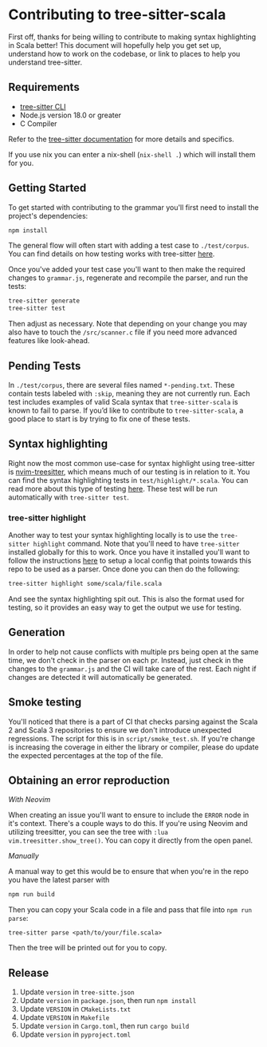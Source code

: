 # Contributing to tree-sitter-scala

First off, thanks for being willing to contribute to making syntax highlighting
in Scala better! This document will hopefully help you get set up, understand
how to work on the codebase, or link to places to help you understand
tree-sitter.

## Requirements

- [tree-sitter CLI](https://github.com/tree-sitter/tree-sitter/tree/master/cli)
- Node.js version 18.0 or greater
- C Compiler

Refer to the [tree-sitter
documentation](https://tree-sitter.github.io/tree-sitter/creating-parsers/1-getting-started.html)
for more details and specifics.

If you use nix you can enter a nix-shell (`nix-shell .`) which will install them
for you.

## Getting Started

To get started with contributing to the grammar you'll first need to install the
project's dependencies:

```sh
npm install
```

The general flow will often start with adding a test case to `./test/corpus`. You can
find details on how testing works with tree-sitter
[here](https://tree-sitter.github.io/tree-sitter/creating-parsers/5-writing-tests.html).

Once you've added your test case you'll want to then make the required changes
to `grammar.js`, regenerate and recompile the parser, and run the tests:

```sh
tree-sitter generate
tree-sitter test
```

Then adjust as necessary. Note that depending on your change you may also have
to touch the `/src/scanner.c` file if you need more advanced features like
look-ahead.

## Pending Tests

In `./test/corpus`, there are several files named `*-pending.txt`. These contain tests labeled with `:skip`, meaning they are not currently run. Each test includes examples of valid Scala syntax that `tree-sitter-scala` is known to fail to parse. If you’d like to contribute to `tree-sitter-scala`, a good place to start is by trying to fix one of these tests.

## Syntax highlighting

Right now the most common use-case for syntax highlight using tree-sitter is
[nvim-treesitter](https://github.com/nvim-treesitter/nvim-treesitter), which
means much of our testing is in relation to it. You can find the syntax
highlighting tests in `test/highlight/*.scala`. You can read more about this
type of testing 
[here](https://tree-sitter.github.io/tree-sitter/3-syntax-highlighting.html#unit-testing). 
These test will be run automatically with `tree-sitter test`.

### tree-sitter highlight

Another way to test your syntax highlighting locally is to use the `tree-sitter
highlight` command. Note that you'll need to have `tree-sitter` installed
globally for this to work. Once you have it installed you'll want to follow the
instructions [here](https://tree-sitter.github.io/tree-sitter/3-syntax-highlighting.html#overview) 
to setup a local config that points towards this repo to be used as a parser. 
Once done you can then do the following:

```sh
tree-sitter highlight some/scala/file.scala
```

And see the syntax highlighting spit out. This is also the format used for
testing, so it provides an easy way to get the output we use for testing.

## Generation

In order to help not cause conflicts with multiple prs being open at the same
time, we don't check in the parser on each pr. Instead, just check in the
changes to the `grammar.js` and the CI will take care of the rest. Each night if
changes are detected it will automatically be generated.

## Smoke testing

You'll noticed that there is a part of CI that checks parsing against the Scala
2 and Scala 3 repositories to ensure we don't introduce unexpected regressions.
The script for this is in `script/smoke_test.sh`. If you're change is increasing
the coverage in either the library or compiler, please do update the expected
percentages at the top of the file.

## Obtaining an error reproduction

_With Neovim_

When creating an issue you'll want to ensure to include the `ERROR` node in it's
context. There's a couple ways to do this. If you're using Neovim and utilizing
treesitter, you can see the tree with `:lua vim.treesitter.show_tree()`. You can
copy it directly from the open panel.

_Manually_

A manual way to get this would be to ensure that when you're in the repo you
have the latest parser with

```sh
npm run build
```

Then you can copy your Scala code in a file and pass that file into `npm run
parse`:

```
tree-sitter parse <path/to/your/file.scala>
```

Then the tree will be printed out for you to copy.

## Release

1. Update `version` in `tree-sitte.json`
2. Update `version` in `package.json`, then run `npm install`
3. Update `VERSION` in `CMakeLists.txt`
4. Update `VERSION` in `Makefile`
5. Update `version` in `Cargo.toml`, then run `cargo build`
6. Update `version` in `pyproject.toml`
